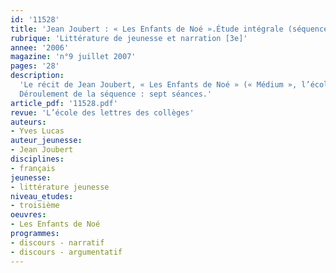 ```yaml
---
id: '11528'
title: 'Jean Joubert : « Les Enfants de Noé ».Étude intégrale (séquence)'
rubrique: 'Littérature de jeunesse et narration [3e]'
annee: '2006'
magazine: 'n°9 juillet 2007'
pages: '28'
description: 
  'Le récit de Jean Joubert, « Les Enfants de Noé » (« Médium », l’école des loisirs) relate l’enfermement d’une famille dans un chalet à la suite d’une tempête de neige. La dramatisation de l’aventure se double d’un jeu subtil sur la narration : c’est l’un des enfants, Simon, qui raconte et commente les événements sept ans après, alors qu’il est étudiant à l’université, le discours argumentatif s’inscrivant ainsi dans la narration. Une narration changeante car, au fur et à mesure que la tension croît, celle-ci est déléguée au personnage du père. Dans ce roman, l’entrecroisement des registres d’écriture, l’imaginaire, le poétique et le symbolique donnent toute sa dimension à la robinsonnade.
  Déroulement de la séquence : sept séances.'
article_pdf: '11528.pdf'
revue: 'L’école des lettres des collèges'
auteurs:
- Yves Lucas
auteur_jeunesse:
- Jean Joubert
disciplines:
- français
jeunesse:
- littérature jeunesse
niveau_etudes:
- troisième
oeuvres:
- Les Enfants de Noé
programmes:
- discours - narratif
- discours - argumentatif
---
```

